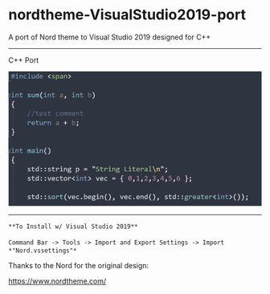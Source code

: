 # nordtheme-VisualStudio2019-port
A port of Nord theme to Visual Studio 2019 designed for C++

--- 

C++ Port

![](/images/nord.png)

---
```
**To Install w/ Visual Studio 2019**

Command Bar -> Tools -> Import and Export Settings -> Import *"Nord.vssettings"*
```

Thanks to the Nord for the original design: 

https://www.nordtheme.com/
